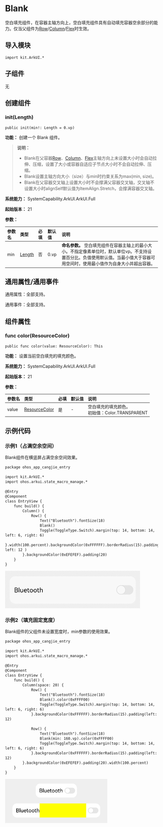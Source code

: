 # Blank

空白填充组件，在容器主轴方向上，空白填充组件具有自动填充容器空余部分的能力。仅当父组件为[Row](./cj-row-column-stack-row.md)/[Column](./cj-row-column-stack-column.md)/[Flex](./cj-row-column-stack-flex.md)时生效。

## 导入模块

```cangjie
import kit.ArkUI.*
```

## 子组件

无

## 创建组件

### init(Length)

```cangjie
public init(min!: Length = 0.vp)
```

**功能：** 创建一个 Blank 组件。

> **说明：**
>
> - Blank在父容器[Row](./cj-row-column-stack-row.md)、[Column](./cj-row-column-stack-column.md)、[Flex](./cj-row-column-stack-flex.md)主轴方向上未设置大小时会自动拉伸、压缩，设置了大小或容器自适应子节点大小时不会自动拉伸、压缩。
> - Blank设置主轴方向大小（size）与min时约束关系为max(min, size)。
> - Blank在父容器交叉轴上设置大小时不会撑满父容器交叉轴，交叉轴不设置大小时alignSelf默认值为ItemAlign.Stretch，会撑满容器交叉轴。

**系统能力：** SystemCapability.ArkUI.ArkUI.Full

**起始版本：** 21

**参数：**

|参数名|类型|必填|默认值|说明|
|:---|:---|:---|:---|:---|
|min|[Length](../apis/BasicServicesKit/cj-apis-base.md#interface-length)|否|0.vp|**命名参数。** 空白填充组件在容器主轴上的最小大小。不指定像素单位时，默认单位vp。不支持设置百分比。负值使用默认值。当最小值大于容器可用空间时，使用最小值作为自身大小并超出容器。|

## 通用属性/通用事件

通用属性：全部支持。

通用事件：全部支持。

## 组件属性

### func color(ResourceColor)

```cangjie
public func color(value: ResourceColor): This
```

**功能：** 设置当前空白填充的填充颜色。

**系统能力：** SystemCapability.ArkUI.ArkUI.Full

**起始版本：** 21

**参数：**

|参数名|类型|必填|默认值|说明|
|:---|:---|:---|:---|:---|
|value|[ResourceColor](../apis/BasicServicesKit/cj-apis-base.md#interface-resourcecolor)|是|-|空白填充的填充颜色。<br/>初始值：Color.TRANSPARENT|

## 示例代码

### 示例1（占满空余空间）

Blank组件在横竖屏占满空余空间效果。

<!-- run -->

```cangjie
package ohos_app_cangjie_entry

import kit.ArkUI.*
import ohos.arkui.state_macro_manage.*

@Entry
@Component
class EntryView {
    func build() {
        Column() {
            Row() {
                Text("Bluetooth").fontSize(18)
                Blank()
                Toggle(ToggleType.Switch).margin(top: 14, bottom: 14, left: 6, right: 6)
            }.width(100.percent).backgroundColor(0xFFFFFF).borderRadius(15).padding( left: 12 )
        }.backgroundColor(0xEFEFEF).padding(20)
    }
}
```

![blank1](./figures/blank1.gif)

### 示例2（填充固定宽度）

Blank组件的父组件未设置宽度时，min参数的使用效果。

<!-- run -->

```cangjie
package ohos_app_cangjie_entry

import kit.ArkUI.*
import ohos.arkui.state_macro_manage.*

@Entry
@Component
class EntryView {
    func build() {
        Column(space: 20) {
            Row() {
                Text("Bluetooth").fontSize(18)
                Blank().color(0xFFFF00)
                Toggle(ToggleType.Switch).margin(top: 14, bottom: 14, left: 6, right: 6)
            }.backgroundColor(0xFFFFFF).borderRadius(15).padding(left: 12)

            Row() {
                Text("Bluetooth").fontSize(18)
                Blank(min: 160.vp).color(0xFFFF00)
                Toggle(ToggleType.Switch).margin(top: 14, bottom: 14, left: 6, right: 6)
            }.backgroundColor(0xFFFFFF).borderRadius(15).padding(left: 12)
        }.backgroundColor(0xEFEFEF).padding(20).width(100.percent)
    }
}
```

![blank2](./figures/blank2.png)

